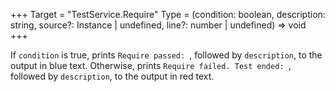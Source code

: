 +++
Target = "TestService.Require"
Type = (condition: boolean, description: string, source?: Instance | undefined, line?: number | undefined) => void
+++

If `condition` is true, prints `Require passed: `, followed by `description`, to the output in blue text. Otherwise, prints `Require failed. Test ended: `, followed by `description`, to the output in red text.